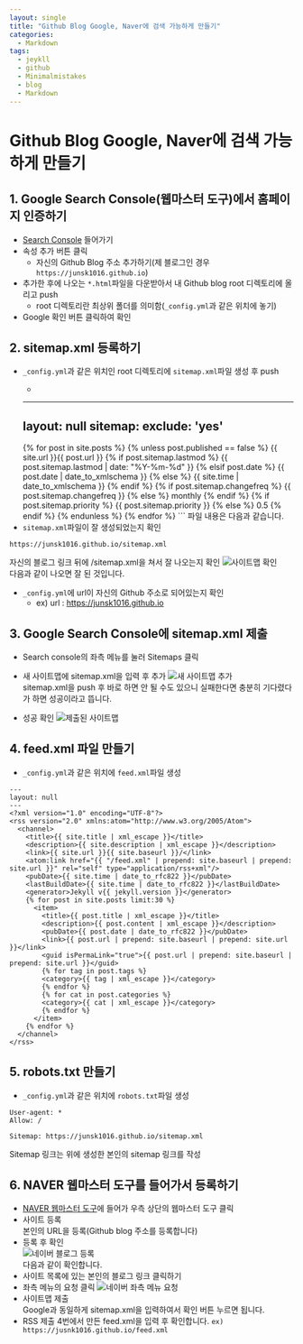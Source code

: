 ```yaml
---
layout: single
title: "Github Blog Google, Naver에 검색 가능하게 만들기"
categories:
  - Markdown
tags:
  - jeykll
  - github
  - Minimalmistakes
  - blog
  - Markdown
---
```


# Github Blog Google, Naver에 검색 가능하게 만들기  

## 1. Google Search Console(웹마스터 도구)에서 홈페이지 인증하기  
 + [Search Console](https://search.google.com/search-console/about?hl=ko "구글 웹마스터 도구")  들어가기
 + 속성 추가 버튼 클릭
    - 자신의 Github Blog 주소 추가하기(제 블로그인 경우 `https://junsk1016.github.io`)  
 + 추가한 후에 나오는 `*.html`파일을 다운받아서 내 Github blog root 디렉토리에 올리고 push
    - root 디렉토리란 최상위 폴더를 의미함(`_config.yml`과 같은 위치에 놓기)
 + Google 확인 버튼 클릭하여 확인

## 2. sitemap.xml 등록하기  
 + `_config.yml`과 같은 위치인 root 디렉토리에 `sitemap.xml`파일 생성 후 push
   - ```
   ---
   layout: null
   sitemap:
    exclude: 'yes'
   ---
   <?xml version="1.0" encoding="UTF-8"?>
   <urlset xmlns="http://www.sitemaps.org/schemas/sitemap/0.9">
    {% for post in site.posts %}
      {% unless post.published == false %}
      <url>
        <loc>{{ site.url }}{{ post.url }}</loc>
        {% if post.sitemap.lastmod %}
          <lastmod>{{ post.sitemap.lastmod | date: "%Y-%m-%d" }}</lastmod>
        {% elsif post.date %}
          <lastmod>{{ post.date | date_to_xmlschema }}</lastmod>
        {% else %}
          <lastmod>{{ site.time | date_to_xmlschema }}</lastmod>
        {% endif %}
        {% if post.sitemap.changefreq %}
          <changefreq>{{ post.sitemap.changefreq }}</changefreq>
        {% else %}
          <changefreq>monthly</changefreq>
        {% endif %}
        {% if post.sitemap.priority %}
          <priority>{{ post.sitemap.priority }}</priority>
        {% else %}
          <priority>0.5</priority>
        {% endif %}
      </url>
      {% endunless %}
    {% endfor %}
   </urlset>  
   ```
   파일 내용은 다음과 같습니다.
 + `sitemap.xml`파일이 잘 생성되었는지 확인
 ```
 https://junsk1016.github.io/sitemap.xml
 ```
 자신의 블로그 링크 뒤에 /sitemap.xml을 쳐서 잘 나오는지 확인
 ![사이트맵 확인](https://user-images.githubusercontent.com/61397479/86115403-de2e5e00-bb06-11ea-913a-9938c885f374.PNG)  
 다음과 같이 나오면 잘 된 것입니다.  

 + `_config.yml`에 url이 자신의 Github 주소로 되어있는지 확인
   - ex) url : https://junsk1016.github.io  

## 3. Google Search Console에 sitemap.xml 제출  
 + Search console의 좌측 메뉴를 눌러 Sitemaps 클릭

 + 새 사이트맵에 sitemap.xml을 입력 후 추가
  ![새 사이트맵 추가](https://user-images.githubusercontent.com/61397479/86114588-b68ac600-bb05-11ea-9a63-61332891230c.PNG)  
  sitemap.xml을 push 후 바로 하면 안 될 수도 있으니 실패한다면 충분히 기다렸다가 하면 성공이라고 뜹니다.
 + 성공 확인
 ![제출된 사이트맵](https://user-images.githubusercontent.com/61397479/86114715-e508a100-bb05-11ea-840f-39d45a7dbcff.PNG)  

## 4. feed.xml 파일 만들기
 + `_config.yml`과 같은 위치에 `feed.xml`파일 생성
 ```
 ---
 layout: null
 ---
 <?xml version="1.0" encoding="UTF-8"?>
 <rss version="2.0" xmlns:atom="http://www.w3.org/2005/Atom">
   <channel>
     <title>{{ site.title | xml_escape }}</title>
     <description>{{ site.description | xml_escape }}</description>
     <link>{{ site.url }}{{ site.baseurl }}/</link>
     <atom:link href="{{ "/feed.xml" | prepend: site.baseurl | prepend: site.url }}" rel="self" type="application/rss+xml"/>
     <pubDate>{{ site.time | date_to_rfc822 }}</pubDate>
     <lastBuildDate>{{ site.time | date_to_rfc822 }}</lastBuildDate>
     <generator>Jekyll v{{ jekyll.version }}</generator>
     {% for post in site.posts limit:30 %}
       <item>
         <title>{{ post.title | xml_escape }}</title>
         <description>{{ post.content | xml_escape }}</description>
         <pubDate>{{ post.date | date_to_rfc822 }}</pubDate>
         <link>{{ post.url | prepend: site.baseurl | prepend: site.url }}</link>
         <guid isPermaLink="true">{{ post.url | prepend: site.baseurl | prepend: site.url }}</guid>
         {% for tag in post.tags %}
         <category>{{ tag | xml_escape }}</category>
         {% endfor %}
         {% for cat in post.categories %}
         <category>{{ cat | xml_escape }}</category>
         {% endfor %}
       </item>
     {% endfor %}
   </channel>
 </rss>
 ```

## 5. robots.txt 만들기
 + `_config.yml`과 같은 위치에 `robots.txt`파일 생성
 ```
 User-agent: *
 Allow: /

 Sitemap: https://junsk1016.github.io/sitemap.xml
 ```
 Sitemap 링크는 위에 생성한 본인의 sitemap 링크를 작성

## 6. NAVER 웹마스터 도구를 들어가서 등록하기  
 + [NAVER 웹마스터 도구](https://searchadvisor.naver.com/)에 들어가 우측 상단의 웹마스터 도구 클릭  
 + 사이트 등록  
 본인의 URL을 등록(Github blog 주소를 등록합니다)  
 + 등록 후 확인  
![네이버 블로그 등록](https://user-images.githubusercontent.com/61397479/86115814-69a7ef00-bb07-11ea-96eb-b847cc3d108f.PNG)  
다음과 같이 확인합니다.  
 + 사이트 목록에 있는 본인의 블로그 링크 클릭하기  
 + 좌측 메뉴의 요청 클릭
 ![네이버 좌측 메뉴 요청](https://user-images.githubusercontent.com/61397479/86115942-9bb95100-bb07-11ea-96cf-c6796bb224a3.PNG)  
 + 사이트맵 제출  
 Google과 동일하게 sitemap.xml을 입력하여서 확인 버튼 누르면 됩니다.  
 + RSS 제출
 4번에서 만든 feed.xml을 입력 후 확인합니다.
 `ex) https://jusnk1016.github.io/feed.xml`
